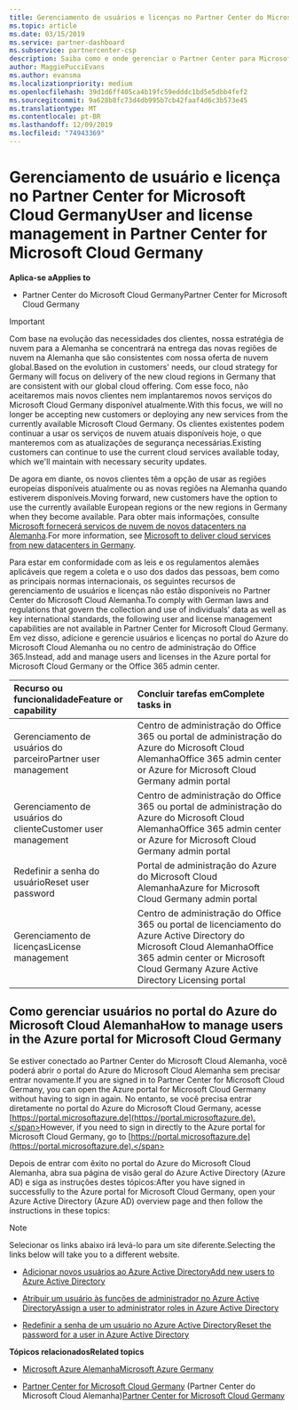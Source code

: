 ```yaml
---
title: Gerenciamento de usuários e licenças no Partner Center do Microsoft Cloud Alemanha | Partner Center da Cloud Germany
ms.topic: article
ms.date: 03/15/2019
ms.service: partner-dashboard
ms.subservice: partnercenter-csp
description: Saiba como e onde gerenciar o Partner Center para Microsoft Cloud parceiros, clientes e licenças da Alemanha, bem como redefinições de senha.
author: MaggiePucciEvans
ms.author: evansma
ms.localizationpriority: medium
ms.openlocfilehash: 39d1d6ff405ca4b19fc59edddc1bd5e5dbb4fef2
ms.sourcegitcommit: 9a628b8fc73d4db995b7cb42faaf4d6c3b573e45
ms.translationtype: MT
ms.contentlocale: pt-BR
ms.lasthandoff: 12/09/2019
ms.locfileid: "74943369"
---
```

# <a name="user-and-license-management-in-partner-center-for-microsoft-cloud-germany"></a><span data-ttu-id="4091e-103">Gerenciamento de usuário e licença no Partner Center for Microsoft Cloud Germany</span><span class="sxs-lookup"><span data-stu-id="4091e-103">User and license management in Partner Center for Microsoft Cloud Germany</span></span>

<span data-ttu-id="4091e-104">**Aplica-se a**</span><span class="sxs-lookup"><span data-stu-id="4091e-104">**Applies to**</span></span>

-  <span data-ttu-id="4091e-105">Partner Center do Microsoft Cloud Germany</span><span class="sxs-lookup"><span data-stu-id="4091e-105">Partner Center for Microsoft Cloud Germany</span></span>

> [!IMPORTANT]
> <span data-ttu-id="4091e-106">Com base na evolução das necessidades dos clientes, nossa estratégia de nuvem para a Alemanha se concentrará na entrega das novas regiões de nuvem na Alemanha que são consistentes com nossa oferta de nuvem global.</span><span class="sxs-lookup"><span data-stu-id="4091e-106">Based on the evolution in customers' needs, our cloud strategy for Germany will focus on delivery of the new cloud regions in Germany that are consistent with our global cloud offering.</span></span> <span data-ttu-id="4091e-107">Com esse foco, não aceitaremos mais novos clientes nem implantaremos novos serviços do Microsoft Cloud Germany disponível atualmente.</span><span class="sxs-lookup"><span data-stu-id="4091e-107">With this focus, we will no longer be accepting new customers or deploying any new services from the currently available Microsoft Cloud Germany.</span></span> <span data-ttu-id="4091e-108">Os clientes existentes podem continuar a usar os serviços de nuvem atuais disponíveis hoje, o que manteremos com as atualizações de segurança necessárias.</span><span class="sxs-lookup"><span data-stu-id="4091e-108">Existing customers can continue to use the current cloud services available today, which we'll maintain with necessary security updates.</span></span>
>  
> <span data-ttu-id="4091e-109">De agora em diante, os novos clientes têm a opção de usar as regiões europeias disponíveis atualmente ou as novas regiões na Alemanha quando estiverem disponíveis.</span><span class="sxs-lookup"><span data-stu-id="4091e-109">Moving forward, new customers have the option to use the currently available European regions or the new regions in Germany when they become available.</span></span> <span data-ttu-id="4091e-110">Para obter mais informações, consulte [Microsoft fornecerá serviços de nuvem de novos datacenters na Alemanha](https://news.microsoft.com/europe/2018/08/31/microsoft-to-deliver-cloud-services-from-new-datacentres-in-germany-in-2019-to-meet-evolving-customer-needs/).</span><span class="sxs-lookup"><span data-stu-id="4091e-110">For more information, see [Microsoft to deliver cloud services from new datacenters in Germany](https://news.microsoft.com/europe/2018/08/31/microsoft-to-deliver-cloud-services-from-new-datacentres-in-germany-in-2019-to-meet-evolving-customer-needs/).</span></span>

<span data-ttu-id="4091e-111">Para estar em conformidade com as leis e os regulamentos alemães aplicáveis que regem a coleta e o uso dos dados das pessoas, bem como as principais normas internacionais, os seguintes recursos de gerenciamento de usuários e licenças não estão disponíveis no Partner Center do Microsoft Cloud Alemanha.</span><span class="sxs-lookup"><span data-stu-id="4091e-111">To comply with German laws and regulations that govern the collection and use of individuals' data as well as key international standards, the following user and license management capabilities are not available in Partner Center for Microsoft Cloud Germany.</span></span> <span data-ttu-id="4091e-112">Em vez disso, adicione e gerencie usuários e licenças no portal do Azure do Microsoft Cloud Alemanha ou no centro de administração do Office 365.</span><span class="sxs-lookup"><span data-stu-id="4091e-112">Instead, add and manage users and licenses in the Azure portal for Microsoft Cloud Germany or the Office 365 admin center.</span></span>

<span data-ttu-id="4091e-113">Recurso ou funcionalidade</span><span class="sxs-lookup"><span data-stu-id="4091e-113">Feature or capability</span></span> | <span data-ttu-id="4091e-114">Concluir tarefas em</span><span class="sxs-lookup"><span data-stu-id="4091e-114">Complete tasks in</span></span>
:--- | :---
<span data-ttu-id="4091e-115">Gerenciamento de usuários do parceiro</span><span class="sxs-lookup"><span data-stu-id="4091e-115">Partner user management</span></span> | <span data-ttu-id="4091e-116">Centro de administração do Office 365 ou portal de administração do Azure do Microsoft Cloud Alemanha</span><span class="sxs-lookup"><span data-stu-id="4091e-116">Office 365 admin center or Azure for Microsoft Cloud Germany admin portal</span></span>
<span data-ttu-id="4091e-117">Gerenciamento de usuários do cliente</span><span class="sxs-lookup"><span data-stu-id="4091e-117">Customer user management</span></span> | <span data-ttu-id="4091e-118">Centro de administração do Office 365 ou portal de administração do Azure do Microsoft Cloud Alemanha</span><span class="sxs-lookup"><span data-stu-id="4091e-118">Office 365 admin center or Azure for Microsoft Cloud Germany admin portal</span></span>
<span data-ttu-id="4091e-119">Redefinir a senha do usuário</span><span class="sxs-lookup"><span data-stu-id="4091e-119">Reset user password</span></span> | <span data-ttu-id="4091e-120">Portal de administração do Azure do Microsoft Cloud Alemanha</span><span class="sxs-lookup"><span data-stu-id="4091e-120">Azure for Microsoft Cloud Germany admin portal</span></span>
<span data-ttu-id="4091e-121">Gerenciamento de licenças</span><span class="sxs-lookup"><span data-stu-id="4091e-121">License management</span></span> | <span data-ttu-id="4091e-122">Centro de administração do Office 365 ou portal de licenciamento do Azure Active Directory do Microsoft Cloud Alemanha</span><span class="sxs-lookup"><span data-stu-id="4091e-122">Office 365 admin center or Microsoft Cloud Germany Azure Active Directory Licensing portal</span></span>

## <a name="how-to-manage-users-in-the-azure-portal-for-microsoft-cloud-germany"></a><span data-ttu-id="4091e-123">Como gerenciar usuários no portal do Azure do Microsoft Cloud Alemanha</span><span class="sxs-lookup"><span data-stu-id="4091e-123">How to manage users in the Azure portal for Microsoft Cloud Germany</span></span> 

<span data-ttu-id="4091e-124">Se estiver conectado ao Partner Center do Microsoft Cloud Alemanha, você poderá abrir o portal do Azure do Microsoft Cloud Alemanha sem precisar entrar novamente.</span><span class="sxs-lookup"><span data-stu-id="4091e-124">If you are signed in to Partner Center for Microsoft Cloud Germany, you can open the Azure portal for Microsoft Cloud Germany without having to sign in again.</span></span> <span data-ttu-id="4091e-125">No entanto, se você precisa entrar diretamente no portal do Azure do Microsoft Cloud Germany, acesse [https://portal.microsoftazure.de](https://portal.microsoftazure.de).</span><span class="sxs-lookup"><span data-stu-id="4091e-125">However, if you need to sign in directly to the Azure portal for Microsoft Cloud Germany, go to [https://portal.microsoftazure.de](https://portal.microsoftazure.de).</span></span> 

<span data-ttu-id="4091e-126">Depois de entrar com êxito no portal do Azure do Microsoft Cloud Alemanha, abra sua página de visão geral do Azure Active Directory (Azure AD) e siga as instruções destes tópicos:</span><span class="sxs-lookup"><span data-stu-id="4091e-126">After you have signed in successfully to the Azure portal for Microsoft Cloud Germany, open your Azure Active Directory (Azure AD) overview page and then follow the instructions in these topics:</span></span>

> [!NOTE]  
> <span data-ttu-id="4091e-127">Selecionar os links abaixo irá levá-lo para um site diferente.</span><span class="sxs-lookup"><span data-stu-id="4091e-127">Selecting the links below will take you to a different website.</span></span> 

-  [<span data-ttu-id="4091e-128">Adicionar novos usuários ao Azure Active Directory</span><span class="sxs-lookup"><span data-stu-id="4091e-128">Add new users to Azure Active Directory</span></span>](https://docs.microsoft.com/azure/active-directory/active-directory-users-create-azure-portal)

-  [<span data-ttu-id="4091e-129">Atribuir um usuário às funções de administrador no Azure Active Directory</span><span class="sxs-lookup"><span data-stu-id="4091e-129">Assign a user to administrator roles in Azure Active Directory</span></span>](https://docs.microsoft.com/azure/active-directory/active-directory-users-assign-role-azure-portal)

-  [<span data-ttu-id="4091e-130">Redefinir a senha de um usuário no Azure Active Directory</span><span class="sxs-lookup"><span data-stu-id="4091e-130">Reset the password for a user in Azure Active Directory</span></span>](https://docs.microsoft.com/azure/active-directory/active-directory-users-reset-password-azure-portal)

<span data-ttu-id="4091e-131">**Tópicos relacionados**</span><span class="sxs-lookup"><span data-stu-id="4091e-131">**Related topics**</span></span>

-  [<span data-ttu-id="4091e-132">Microsoft Azure Alemanha</span><span class="sxs-lookup"><span data-stu-id="4091e-132">Microsoft Azure Germany</span></span>](https://azure.microsoft.com/global-infrastructure/germany/)

-  <span data-ttu-id="4091e-133">[Partner Center for Microsoft Cloud Germany](partner-center-for-microsoft-cloud-germany.md) (Partner Center do Microsoft Cloud Alemanha)</span><span class="sxs-lookup"><span data-stu-id="4091e-133">[Partner Center for Microsoft Cloud Germany](partner-center-for-microsoft-cloud-germany.md)</span></span>


